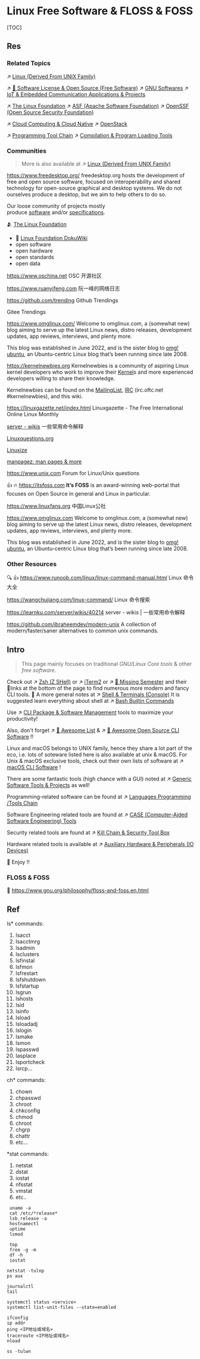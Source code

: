 # Linux Free Software & FLOSS & FOSS

[TOC]



## Res
### Related Topics
↗ [Linux (Derived From UNIX Family)](../Linux%20(Derived%20From%20UNIX%20Family).md)

↗ [🪪 Software License & Open Source (Free Software)](../../../../Software%20Engineering/Open%20Source%20(Free%20Software)%20Spirits%20&%20Software%20License/Open%20Source%20(Free%20Software)%20Spirits%20&%20Software%20License.md)
↗ [GNU Softwares](../🐑%20GNU%20(GNU's%20Not%20Unix)/GNU%20Softwares.md)
↗ [IoT & Embedded Communication Applications & Projects](../../../../Computer%20Engineering,%20Embedded%20&%20IoT/Embedded%20Programming%20&%20Software%20Development/IoT%20&%20Embedded%20Communication%20Applications%20&%20Projects/IoT%20&%20Embedded%20Communication%20Applications%20&%20Projects.md)

↗ [The Linux Foundation](../The%20Linux%20Foundation.md)
↗ [ASF (Apache Software Foundation)](../../../../Software%20Engineering/Open%20Source%20(Free%20Software)%20Spirits%20&%20Software%20License/Free%20Software%20Organizations/ASF%20(Apache%20Software%20Foundation).md)
↗ [OpenSSF (Open Source Security Foundation)](../../../../CyberSecurity/🏰%20Cybersecurity%20Basics%20&%20InfoSec/🍦%20Software%20Security/OpenSSF%20(Open%20Source%20Security%20Foundation).md)

↗ [Cloud Computing & Cloud Native](../../../../Software%20Engineering/☁️%20Cloud%20Computing%20&%20Cloud%20Native/Cloud%20Computing%20&%20Cloud%20Native.md)
↗ [OpenStack](../../../../Software%20Engineering/☁️%20Cloud%20Computing%20&%20Cloud%20Native/Cloud%20Operating%20System%20&%20Platform%20(System%20Level%20Engineering)/🔞%20OpenStack/OpenStack.md)

↗ [Programming Tool Chain](../../../👩‍💻%20Computer%20Languages%20&%20Programming%20Methodology/🛠️%20Programming%20Tool%20Chain/Programming%20Tool%20Chain.md)
↗ [Compilation & Program Loading Tools](../../../👩‍💻%20Computer%20Languages%20&%20Programming%20Methodology/🛠️%20Programming%20Tool%20Chain/Compilation%20&%20Program%20Loading%20Tools/Compilation%20&%20Program%20Loading%20Tools.md)


### Communities
> More is also available at ↗ [Linux (Derived From UNIX Family)](../Linux%20(Derived%20From%20UNIX%20Family).md)

https://www.freedesktop.org/
freedesktop.org hosts the development of free and open source software, focused on interoperability and shared technology for open-source graphical and desktop systems. We do not ourselves produce a desktop, but we aim to help others to do so.

Our loose community of projects mostly produce [software](https://www.freedesktop.org/wiki/Software/) and/or [specifications](https://www.freedesktop.org/wiki/Specifications/).

🫂 [The Linux Foundation](https://www.linuxfoundation.org)
- 📂 [Linux Foundation DokuWiki](https://wiki.linuxfoundation.org/start)
- open software
- open hardware
- open standards
- open data

https://www.oschina.net
OSC 开源社区

https://www.ruanyifeng.com
阮一峰的网络日志

https://github.com/trending
Github Trendings

Gitee Trendings

https://www.omglinux.com/
Welcome to omglinux.com, a (somewhat new) blog aiming to serve up the latest Linux news, distro releases, development updates, app reviews, interviews, and plenty more.

This blog was established in June 2022, and is the sister blog to [omg! ubuntu](https://www.omgubuntu.co.uk/), an Ubuntu-centric Linux blog that’s been running since late 2008.

https://kernelnewbies.org
Kernelnewbies is a community of aspiring Linux kernel developers who work to improve their [Kernel](https://kernelnewbies.org/Kernel)s and more experienced developers willing to share their knowledge. 

Kernelnewbies can be found on the [MailingList](https://kernelnewbies.org/MailingList), [IRC](https://kernelnewbies.org/IRC) (irc.oftc.net #kernelnewbies), and this wiki.

https://linuxgazette.net/index.html
Linuxgazette - The Free International Online Linux Monthly

[server - wikis](https://learnku.com/server/wikis/40214) 一些常用命令解释

[Linuxquestions.org](https://www.linuxquestions.org)

[Linuxize](https://linuxize.com)

[manpagez: man pages & more](http://manpagez.com)

https://www.unix.com
Forum for Linux/Unix questions

👍 🔥 https://itsfoss.com
**It’s FOSS** is an award-winning web-portal that focuses on Open Source in general and Linux in particular.

https://www.linuxfans.org
中国Linux公社

https://www.omglinux.com
Welcome to omglinux.com, a (somewhat new) blog aiming to serve up the latest Linux news, distro releases, development updates, app reviews, interviews, and plenty more.

This blog was established in June 2022, and is the sister blog to [omg! ubuntu](https://www.omgubuntu.co.uk/), an Ubuntu-centric Linux blog that’s been running since late 2008.


### Other Resources
🔍 👍 https://www.runoob.com/linux/linux-command-manual.html
Linux 命令大全

https://wangchujiang.com/linux-command/
Linux 命令搜索

https://learnku.com/server/wikis/40214
server - wikis | 一些常用命令解释

https://github.com/ibraheemdev/modern-unix
A collection of modern/faster/saner alternatives to common unix commands.



## Intro
> This page mainly focuses on traditional *GNU/Linux Core tools* & other *free software*.

Check out ↗ [Zsh (Z SHell)](../../🐚%20Shell%20&%20Terminals%20(Console)/🦞%20Shell%20&%20Script%20Programming/zsh%20(Z%20SHell)/Zsh%20(Z%20SHell).md) or ↗ [iTerm2](../../🐚%20Shell%20&%20Terminals%20(Console)/Terminal%20Emulators/📌%20Pseudo%20tty%20(pty)%20Based/iTerm2.md) or ↗ [🏫 Missing Semester](../../../../🗺%20CS%20Overview/💋%20Intro%20to%20Computer%20Science/🏫%20Missing%20Semester.md) and their 🔗links at the bottom of the page to find numerous more modern and fancy CLI tools. 🎉
A more general notes at ↗ [Shell & Terminals (Console)](../../🐚%20Shell%20&%20Terminals%20(Console)/Shell%20&%20Terminals%20(Console).md)
It is suggested learn everything about shell at ↗ [Bash Builtin Commands](../../🐚%20Shell%20&%20Terminals%20(Console)/🦞%20Shell%20&%20Script%20Programming/Bash%20(Bourne%20Again%20SHell)/⛹🏻‍♂️%20Bash%20Builtin%20Commands/Bash%20Builtin%20Commands.md)

Use ↗ [CLI Package & Software Management](../../🐚%20Shell%20&%20Terminals%20(Console)/📦%20CLI%20Package%20&%20Software%20Management/CLI%20Package%20&%20Software%20Management.md) tools to maximize your productivity! 

Also, don't forget ↗ [🤯 Awesome List](../../../../🗺%20CS%20Overview/🤯%20Awesome%20List.md) & ↗ [📌 Awesome Open Source CLI Software](📌%20Awesome%20Open%20Source%20CLI%20Software/📌%20Awesome%20Open%20Source%20CLI%20Software.md) !!

Linux and macOS belongs to UNIX family, hence they share a lot part of the eco, i.e. lots of soteware listed here is also available at unix & macOS. For Unix & macOS exclusive tools, check out their own lists of software at ↗ [macOS CLI Software](../../Apple%20Operating%20Systems/macOS%20(Derived%20From%20UNIX%20Family)/🪓%20macOS%20CLI%20Software/macOS%20CLI%20Software.md) !

There are some fantastic tools (high chance with a GUI) noted at ↗ [Generic Software Tools & Projects](../../../Generic%20Software%20Tools%20&%20Projects/Generic%20Software%20Tools%20&%20Projects.md) as well!

Programming-related software can be found at ↗ [Languages Programming /Tools Chain](../../../👩‍💻%20Computer%20Languages%20&%20Programming%20Methodology/🛠️%20Programming%20Tool%20Chain/Programming%20Tool%20Chain.md)

Software Engineering related tools are found at ↗ [CASE (Computer-Aided Software Engineering) Tools](../../../../Software%20Engineering/CASE%20(Computer-Aided%20Software%20Engineering)%20Tools/CASE%20(Computer-Aided%20Software%20Engineering)%20Tools.md)

Security related tools are found at ↗ [Kill Chain & Security Tool Box](../../../../CyberSecurity/☠️%20Kill%20Chain%20&%20Security%20Tool%20Box/Kill%20Chain%20&%20Security%20Tool%20Box.md)

Hardware related tools is available at ↗ [Auxiliary Hardware & Peripherals (IO Devices)](../../../Hardware%20&%20EE%20Related%20Theories/Auxiliary%20Hardware%20&%20Peripherals%20(IO%20Devices)/Auxiliary%20Hardware%20&%20Peripherals%20(IO%20Devices).md)


🥳 Enjoy !!


### FLOSS & FOSS
🔗 https://www.gnu.org/philosophy/floss-and-foss.en.html



## Ref
[IBM Spectrum LSF | reference]: https://www.ibm.com/docs/en/spectrum-lsf/10.1.0?topic=reference-lsacct

ls* commands:
1. lsacct
2. lsacctmrg
3. lsadmin
4. lsclusters
5. lsfinstal
6. lsfmon
7. lsfrestart
8. lsfshutdown
9. lsfstartup
10. lsgrun
11. lshosts
12. lsid
13. lsinfo
14. lsload
15. lsloadadj
16. lslogin
17. lsmake
18. lsmon
19. lspasswd
20. lasplace
21. lsportcheck
22. lsrcp...

ch* commands:
1. chown
2. chpasswd
3. chroot
4. chkconfig
5. chmod
6. chroot
7. chgrp
8. chattr
9. etc...

\*stat commands:
1. netstat
2. dstat
3. iostat
4. nfsstat
5. vmstat
6. etc..


[👍 Linux服务器常用巡检命令 | 微信公众号]: https://mp.weixin.qq.com/s/IjHS2l9166mMTt-Vymo3Fg

```shell
 uname -a
 cat /etc/*release*
 lsb_release -a
 hostnamectl
 uptime
 lsmod
 
 top
 free -g -m
 df -h
 iostat

netstat -tulnp
ps aux

journalctl
tail

systemctl status <service>
systemctl list-unit-files --state=enabled

ifconfig
ip addr
ping <IP地址或域名>
traceroute <IP地址或域名>
nload

ss -tulwn

```